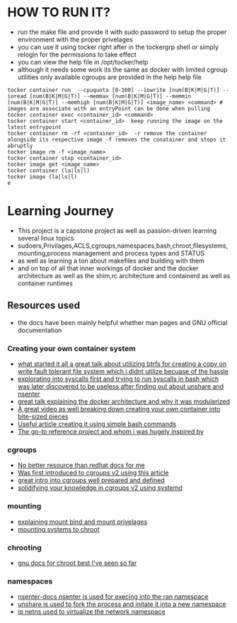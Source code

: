 # HOW TO RUN IT?
- run the make file and provide it with sudo password to setup the proper environment with the proper privelages
- you can use it using tocker right after in the tockergrp shell or simply relogin for the permissions to take effect 
- you can view the help file in /opt/tocker/help
- although it needs some work its the same as docker with limited cgroup utilities only available cgroups are provided in the help
help file
```
tocker container run  --cpuquota [0-100] --iowrite [num(B|K|M|G|T)] --ioread [num(B|K|M|G|T)] --memmax [num(B|K|M|G|T)] --memmin [num(B|K|M|G|T)] --memhigh [num(B|K|M|G|T)] <image_name> <command> # images are associate with an entryPoint can be done when pulling
tocker container exec <container_id> <command>
tocker container start <container_id>  keep running the image on the latest entrypoint
tocker container rm -rf <container_id>  -r remove the container alongside its respective image -f removes the conatainer and stops it abruptly
tocker image rm -f <image_name> 
tocker container stop <container_id>
tocker image get <image_name>
tocker container (la|ls|l)
tocker image (la|ls|l)
e
```
# Learning Journey
- This project is a capstone project as well as passion-driven learning several linux topics 
- sudoers,Privilages,ACLS,cgroups,namespaces,bash,chroot,filesystems,mounting,process management and process types and STATUS
- as well as learning a ton about makefiles and building with them
- and on top of all that inner workings of docker and the docker architecture as well as the shim,rc architecture and containerd as well as container runtimes
## Resources used 
- the docs have been mainly helpful whether man pages and GNU official documentation
### Creating your own container system
- [what started it all a great talk about utilizing btrfs for creating a copy on write fault tolerant file system which i didnt utilize becuase of the hassle](https://www.youtube.com/watch?v=sK5i-N34im8)
- [explorating into syscalls first and trying to run syscalls in bash which was later discovered to be useless after finding out about unshare and nsenter](https://www.youtube.com/watch?v=Utf-A4rODH8)
- [great talk explaining the docker architecture and why it was modularized](https://www.youtube.com/watch?v=VWuHWfEB6ro)
- [A great video as well breaking down creating your own container into bite-sized pieces](https://www.youtube.com/watch?v=JOsWB50LmwQ&t=1394s) 
- [Useful article creating it using simple bash commands](https://icicimov.github.io/blog/virtualization/Linux-Container-Basics/)
- [The go-to reference project and whom i was hugely inspired by](https://github.com/p8952/bocker/blob/master/bocker)
### cgroups
- [No better resource than redhat docs for me](https://docs.redhat.com/en/documentation/red_hat_enterprise_linux/7/html/resource_management_guide/chap-introduction_to_control_groups)
- [Was first introduced to cgroups v2 using this article](https://medium.com/@charles.vissol/practicing-cgroup-v2-cad6743bba0c)
- [great intro into cgroups well prepared and defined](https://www.youtube.com/watch?v=gcX8fqOVCpw&t=3115s)
- [solidifying your knowledge in cgroups v2 using systemd](https://www.youtube.com/watch?v=gcX8fqOVCpw&t=3115s) 
### mounting 
- [explaining mount bind and mount privelages](https://unix.stackexchange.com/questions/198590/what-is-a-bind-mount)
- [mounting systems to chroot](https://superuser.com/questions/165116/mount-dev-proc-sys-in-a-chroot-environment)
### chrooting
- [gnu docs for chroot best I've seen so far](https://www.gnu.org/software/coreutils/manual/html_node/chroot-invocation.html#chroot-invocation)
### namespaces
- [nsenter-docs nsenter is used for execing into the ran namespace](https://www.gnu.org/software/coreutils/manual/html_node/chroot-invocation.html#chroot-invocation)
- [unshare is used to fork the process and initate it into a new namespace](https://man7.org/linux/man-pages/man1/unshare.1.html)
- [ip netns used to virtualize the network namespace](https://man7.org/linux/man-pages/man8/ip-netns.8.html)
